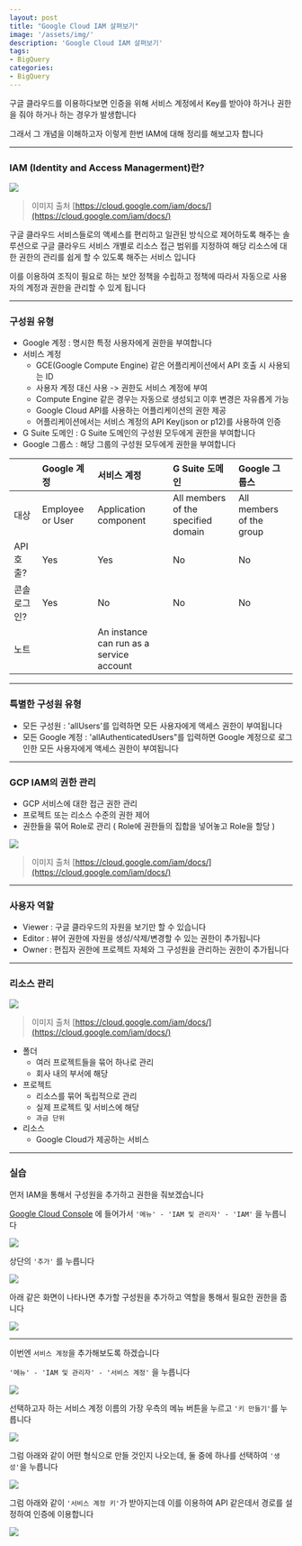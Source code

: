 ```yaml
---
layout: post
title: "Google Cloud IAM 살펴보기"
image: '/assets/img/'
description: 'Google Cloud IAM 살펴보기'
tags:
- BigQuery
categories:
- BigQuery
---
```


구글 클라우드를 이용하다보면 인증을 위해 서비스 계정에서 Key를 받아야 하거나 권한을 줘야 하거나 하는 경우가 발생합니다

그래서 그 개념을 이해하고자 이렇게 한번 IAM에 대해 정리를 해보고자 합니다

---

### IAM (Identity and Access Managerment)란?

![](https://cloud.google.com/iam/img/iam-overview-basics.png)

> 이미지 출처 [https://cloud.google.com/iam/docs/](https://cloud.google.com/iam/docs/)

구글 클라우드 서비스들로의 액세스를 편리하고 일관된 방식으로 제어하도록 해주는 솔루션으로 구글 클라우드 서비스 개별로 리소스 접근 범위를 지정하여
해당 리소스에 대한 권한의 관리를 쉽게 할 수 있도록 해주는 서비스 입니다

이를 이용하여 조직이 필요로 하는 보안 정책을 수립하고 정책에 따라서 자동으로 사용자의 계정과 권한을 관리할 수 있게 됩니다

---

### 구성원 유형

- Google 계정 : 명시한 특정 사용자에게 권한을 부여합니다
- 서비스 계정
    - GCE(Google Compute Engine) 같은 어플리케이션에서 API 호출 시 사용되는 ID
    - 사용자 계정 대신 사용 -> 권한도 서비스 계정에 부여
    - Compute Engine 같은 경우는 자동으로 생성되고 이후 변경은 자유롭게 가능
    - Google Cloud API를 사용하는 어플리케이션의 권한 제공
    - 어플리케이션에서는 서비스 계정의 API Key(json or p12)를 사용하여 인증
- G Suite  도메인 : G Suite 도메인의 구성원 모두에게 권한을 부여합니다
- Google 그룹스 : 해당 그룹의 구성원 모두에게 권한을 부여합니다

| | Google 계정 | 서비스 계정 | G Suite 도메인 | Google 그룹스
| :--- | :--- | :--- | :--- | :---
| 대상 | Employee or User | Application component | All members of the specified domain | All members of the group 
| API 호출? | Yes | Yes | No | No
| 콘솔 로그인? | Yes | No | No | No
| 노트 | | An instance can run as a service account | |

---

### 특별한 구성원 유형

- 모든 구성원 : 'allUsers'를 입력하면 모든 사용자에게 액세스 권한이 부여됩니다
- 모든 Google 계정 : 'allAuthenticatedUsers"를 입력하면 Google 계정으로 로그인한 모든 사용자에게 액세스 권한이 부여됩니다

---

### GCP IAM의 권한 관리

- GCP 서비스에 대한 접근 권한 관리
- 프로젝트 또는 리소스 수준의 권한 제어
- 권한들을 묶어 Role로 관리 ( Role에 권한들의 집합을 넣어놓고 Role을 할당 )

![](https://cloud.google.com/iam/img/roles.png)

> 이미지 출처 [https://cloud.google.com/iam/docs/](https://cloud.google.com/iam/docs/)

---

### 사용자 역할

- Viewer : 구글 클라우드의 자원을 보기만 할 수 있습니다
- Editor : 뷰어 권한에 자원을 생성/삭제/변경할 수 있는 권한이 추가됩니다
- Owner : 편집자 권한에 프로젝트 자체와 그 구성원을 관리하는 권한이 추가됩니다

---

### 리소스 관리

![](https://cloud.google.com/resource-manager/img/cloud-folders-hierarchy.png)

> 이미지 출처 [https://cloud.google.com/iam/docs/](https://cloud.google.com/iam/docs/)

- 폴더
    - 여러 프로젝트들을 묶어 하나로 관리
    - 회사 내의 부서에 해당
- 프로젝트 
    - 리소스를 묶어 독립적으로 관리
    - 실제 프로젝트 및 서비스에 해당
    - `과금 단위`
- 리소스
    - Google Cloud가 제공하는 서비스

---

### 실습

먼저 IAM을 통해서 구성원을 추가하고 권한을 줘보겠습니다

[Google Cloud Console](http://console.cloud.google.com/) 에 들어가서
`'메뉴' - 'IAM 및 관리자' - 'IAM'` 을 누릅니다

![](https://cdn-images-1.medium.com/max/1600/1*ZUHcI5Kw_VmkNNR6FUmCxA.png)

상단의 `'추가'` 를 누릅니다 

![](https://cdn-images-1.medium.com/max/2000/1*DC37ZyF-GD8kezKnSg19Cw.png)

아래 같은 화면이 나타나면 추가할 구성원을 추가하고 역할을 통해서 필요한 권한을 줍니다

![](https://cdn-images-1.medium.com/max/2000/1*MaeC2P4BjG4Xnz_l1HPGYg.png)

---

이번엔 `서비스 계정`을 추가해보도록 하겠습니다

`'메뉴' - 'IAM 및 관리자' - '서비스 계정'` 을 누릅니다

![](https://cdn-images-1.medium.com/max/1600/1*sYSsSjIWFQ8UPCNf6L9cZQ.png)

선택하고자 하는 서비스 계정 이름의 가장 우측의 메뉴 버튼을 누르고 `'키 만들기'`를 누릅니다

![](https://cdn-images-1.medium.com/max/2000/1*dqLOacjOuzprQuNWdC6AFQ.png)

그럼 아래와 같이 어떤 형식으로 만들 것인지 나오는데, 둘 중에 하나를 선택하여 `'생성'`을 누릅니다

![](https://cdn-images-1.medium.com/max/2000/1*QU2HVS3NIR5XJ7pVtKHPnw.png)

그럼 아래와 같이 `'서비스 계정 키'`가 받아지는데 이를 이용하여 API 같은데서 경로를 설정하여 인증에 이용합니다

![](https://cdn-images-1.medium.com/max/2000/1*3Vxw7clmXZBeZNMlmu2y3A.png)





